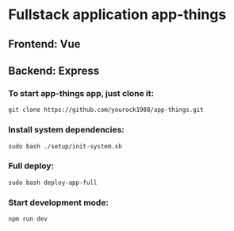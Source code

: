 # Fullstack application app-things

## Frontend: Vue

## Backend: Express

### To start app-things app, just clone it:

```console
git clone https://github.com/yourock1988/app-things.git
```

### Install system dependencies:

```console
sudo bash ./setup/init-system.sh
```

### Full deploy:

```console
sudo bash deploy-app-full
```

### Start development mode:

```console
npm run dev
```
